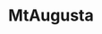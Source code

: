 ---
title: MtAugusta
crosslinks:
- mtaugustajustice
- Devoted
- DevotedSEA
- CivAquila
- civclassics
- CivNEA
- TheRealmsMC
- Alpoko
- Volterra
- CivcraftExchange
---